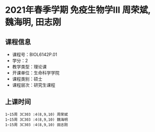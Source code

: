 # 2021年春季学期 免疫生物学III 周荣斌, 魏海明, 田志刚






## 课程信息

- 课程号：BIOL6142P.01
- 学分：2
- 教学类型：理论课
- 开课单位：生命科学学院
- 课程类别：硕士
- 课程层次：研究生课程

## 上课时间

```
1~15周 3C303 :4(8,9,10) 周荣斌
1~15周 3C303 :4(8,9,10) 魏海明
1~15周 3C303 :4(8,9,10) 田志刚
```

